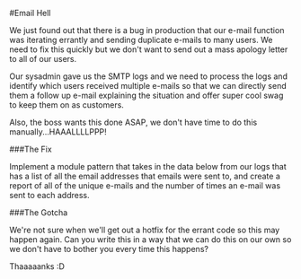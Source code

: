 #Email Hell

We just found out that there is a bug in production that our e-mail function was iterating errantly and sending duplicate e-mails to many users. We need to fix this quickly but we don't want to send out a mass apology letter to all of our users.

Our sysadmin gave us the SMTP logs and we need to process the logs and identify which users received multiple e-mails so that we can directly send them a follow up e-mail explaining the situation and offer super cool swag to keep them on as customers.

Also, the boss wants this done ASAP, we don't have time to do this manually...HAAALLLLPPP!

###The Fix

Implement a module pattern that takes in the data below from our logs that has a list of all the email addresses that emails were sent to, and create a report of all of the unique e-mails and the number of times an e-mail was sent to each address.

###The Gotcha

We're not sure when we'll get out a hotfix for the errant code so this may happen again. Can you write this in a way that we can do this on our own so we don't have to bother you every time this happens?

Thaaaaanks :D
